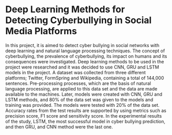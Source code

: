 # Deep Learning Methods for Detecting Cyberbullying in Social Media Platforms

In this project, it is aimed to detect cyber bullying in social networks with deep
learning and natural language processing techniques. The concept of cyberbullying, the
prevalence of cyberbullying, its impact on humans and its consequences were
investigated. Deep learning methods to be used in the project were researched and it was
decided to use CNN, GRU and LSTM models in the project. A dataset was collected from
three different platforms; Twitter, FormSpring and Wikipedia, containing a total of
144,000 sentences. Pre-processing processes, which are the basis of natural language
processing, are applied to this data set and the data are made available to the machines.
Later, models were created with CNN, GRU and LSTM methods, and 80% of the data set
was given to the models and training was provided. The models were tested with 20% of
the data set. Accuracy rates from the test results are supported by using metrics such as
precision score, F1 score and sensitivity score. In the experimental results of the study,
LSTM, the most successful model in cyber bullying prediction, and then GRU, and CNN
method were the last one.
